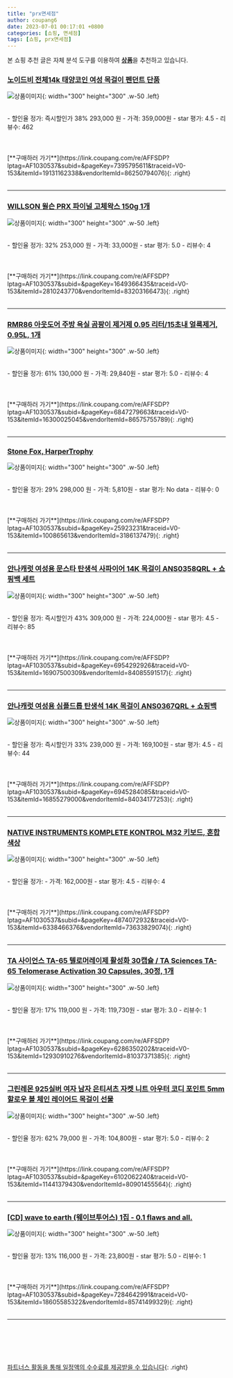 ```yaml
---
title: "prx면세점"
author: coupang6
date: 2023-07-01 00:17:01 +0800
categories: [쇼핑, 면세점]
tags: [쇼핑, prx면세점]
---
```


본 쇼핑 추천 글은 자체 분석 도구를 이용하여 [**상품**](https://link.coupang.com/a/bao1ui)을 추천하고 있습니다.

### [노이드비 전체14k 태양코인 여성 목걸이 펜던트 단품](https://link.coupang.com/re/AFFSDP?lptag=AF1030537&subid=&pageKey=7395795611&traceid=V0-153&itemId=19131162338&vendorItemId=86250794076)

![상품이미지](https://thumbnail6.coupangcdn.com/thumbnails/remote/230x230ex/image/vendor_inventory/6749/dc350fc07e5f23c07661736da3fe6c77aac291d33ccce665ba90bc3d0de4.JPG){: width="300" height="300" .w-50 .left}


<br>
- 할인율 정가: 즉시할인가 38%  293,000   원
- 가격: 359,000원
- star 평가: 4.5
- 리뷰수: 462
<br>
<br>
<br>
<br>
[**구매하러 가기**](https://link.coupang.com/re/AFFSDP?lptag=AF1030537&subid=&pageKey=7395795611&traceid=V0-153&itemId=19131162338&vendorItemId=86250794076){: .right}
<br>
<br>

---

### [WILLSON 윌슨 PRX 파이널 고체왁스 150g 1개](https://link.coupang.com/re/AFFSDP?lptag=AF1030537&subid=&pageKey=1649366435&traceid=V0-153&itemId=2810243770&vendorItemId=83203166473)

![상품이미지](https://thumbnail10.coupangcdn.com/thumbnails/remote/230x230ex/image/vendor_inventory/ccf0/488d3768610bcd17c23bac536a477ecbb8a1e050509f02493e898bec34f3.jpeg){: width="300" height="300" .w-50 .left}


<br>
- 할인율 정가: 32%  253,000   원
- 가격: 33,000원
- star 평가: 5.0
- 리뷰수: 4
<br>
<br>
<br>
<br>
[**구매하러 가기**](https://link.coupang.com/re/AFFSDP?lptag=AF1030537&subid=&pageKey=1649366435&traceid=V0-153&itemId=2810243770&vendorItemId=83203166473){: .right}
<br>
<br>

---

### [RMR86 아웃도어 주방 욕실 곰팡이 제거제 0.95 리터/15초내 얼룩제거, 0.95L, 1개](https://link.coupang.com/re/AFFSDP?lptag=AF1030537&subid=&pageKey=6847279663&traceid=V0-153&itemId=16300025045&vendorItemId=86575755789)

![상품이미지](https://thumbnail8.coupangcdn.com/thumbnails/remote/230x230ex/image/vendor_inventory/de4b/f488f54f1ccea4c0cc375c786f00677a766bd97cc6b4fd7b0e56a8493bef.jpg){: width="300" height="300" .w-50 .left}


<br>
- 할인율 정가: 61%  130,000   원
- 가격: 29,840원
- star 평가: 5.0
- 리뷰수: 4
<br>
<br>
<br>
<br>
[**구매하러 가기**](https://link.coupang.com/re/AFFSDP?lptag=AF1030537&subid=&pageKey=6847279663&traceid=V0-153&itemId=16300025045&vendorItemId=86575755789){: .right}
<br>
<br>

---

### [Stone Fox, HarperTrophy](https://link.coupang.com/re/AFFSDP?lptag=AF1030537&subid=&pageKey=25923231&traceid=V0-153&itemId=100865613&vendorItemId=3186137479)

![상품이미지](https://thumbnail10.coupangcdn.com/thumbnails/remote/230x230ex/image/retail/images/2017/07/04/18/6/96265f9f-150f-4518-89f3-37dd7121fe70.jpg){: width="300" height="300" .w-50 .left}


<br>
- 할인율 정가: 29%  298,000   원
- 가격: 5,810원
- star 평가: No data
- 리뷰수: 0
<br>
<br>
<br>
<br>
[**구매하러 가기**](https://link.coupang.com/re/AFFSDP?lptag=AF1030537&subid=&pageKey=25923231&traceid=V0-153&itemId=100865613&vendorItemId=3186137479){: .right}
<br>
<br>

---

### [안나캐럿 여성용 문스타 탄생석 사파이어 14K 목걸이 ANS0358QRL + 쇼핑백 세트](https://link.coupang.com/re/AFFSDP?lptag=AF1030537&subid=&pageKey=6954292926&traceid=V0-153&itemId=16907500309&vendorItemId=84085591517)

![상품이미지](https://thumbnail6.coupangcdn.com/thumbnails/remote/230x230ex/image/rs_quotation_api/9vj0gdd4/6e9c70cd23c4414cb2d112c3a13a1dcf.jpg){: width="300" height="300" .w-50 .left}


<br>
- 할인율 정가: 즉시할인가 43%  309,000   원
- 가격: 224,000원
- star 평가: 4.5
- 리뷰수: 85
<br>
<br>
<br>
<br>
[**구매하러 가기**](https://link.coupang.com/re/AFFSDP?lptag=AF1030537&subid=&pageKey=6954292926&traceid=V0-153&itemId=16907500309&vendorItemId=84085591517){: .right}
<br>
<br>

---

### [안나캐럿 여성용 심플드롭 탄생석 14K 목걸이 ANS0367QRL + 쇼핑백](https://link.coupang.com/re/AFFSDP?lptag=AF1030537&subid=&pageKey=6945284085&traceid=V0-153&itemId=16855279000&vendorItemId=84034177253)

![상품이미지](https://thumbnail10.coupangcdn.com/thumbnails/remote/230x230ex/image/rs_quotation_api/kf2e6n5k/0290414f26364f46963b3e41cb9d0082.jpg){: width="300" height="300" .w-50 .left}


<br>
- 할인율 정가: 즉시할인가 33%  239,000   원
- 가격: 169,100원
- star 평가: 4.5
- 리뷰수: 44
<br>
<br>
<br>
<br>
[**구매하러 가기**](https://link.coupang.com/re/AFFSDP?lptag=AF1030537&subid=&pageKey=6945284085&traceid=V0-153&itemId=16855279000&vendorItemId=84034177253){: .right}
<br>
<br>

---

### [NATIVE INSTRUMENTS KOMPLETE KONTROL M32 키보드, 혼합색상](https://link.coupang.com/re/AFFSDP?lptag=AF1030537&subid=&pageKey=4874072932&traceid=V0-153&itemId=6338466376&vendorItemId=73633829074)

![상품이미지](https://thumbnail8.coupangcdn.com/thumbnails/remote/230x230ex/image/retail/images/2020/03/02/20/0/e5bd1ec3-e31f-4683-a5c1-244369d00995.jpg){: width="300" height="300" .w-50 .left}


<br>
- 할인율 정가: 
- 가격: 162,000원
- star 평가: 4.5
- 리뷰수: 4
<br>
<br>
<br>
<br>
[**구매하러 가기**](https://link.coupang.com/re/AFFSDP?lptag=AF1030537&subid=&pageKey=4874072932&traceid=V0-153&itemId=6338466376&vendorItemId=73633829074){: .right}
<br>
<br>

---

### [TA 사이언스 TA-65 텔로머레이제 활성화 30캡슐 / TA Sciences TA-65 Telomerase Activation 30 Capsules, 30정, 1개](https://link.coupang.com/re/AFFSDP?lptag=AF1030537&subid=&pageKey=6286350202&traceid=V0-153&itemId=12930910276&vendorItemId=81037371385)

![상품이미지](https://thumbnail7.coupangcdn.com/thumbnails/remote/230x230ex/image/vendor_inventory/3377/f250702bded07624a0d182695ce5927169aad3491c20aa0b47f6632547ba.jpg){: width="300" height="300" .w-50 .left}


<br>
- 할인율 정가: 17%  119,000   원
- 가격: 119,730원
- star 평가: 3.0
- 리뷰수: 1
<br>
<br>
<br>
<br>
[**구매하러 가기**](https://link.coupang.com/re/AFFSDP?lptag=AF1030537&subid=&pageKey=6286350202&traceid=V0-153&itemId=12930910276&vendorItemId=81037371385){: .right}
<br>
<br>

---

### [그린레몬 925실버 여자 남자 은티셔츠 자켓 니트 아우터 코디 포인트 5mm 할로우 볼 체인 레이어드 목걸이 선물](https://link.coupang.com/re/AFFSDP?lptag=AF1030537&subid=&pageKey=6102062240&traceid=V0-153&itemId=11441379430&vendorItemId=80901455564)

![상품이미지](https://thumbnail10.coupangcdn.com/thumbnails/remote/230x230ex/image/vendor_inventory/68da/e865c9fc25f570655b3deafec71210f6c9e8d5c88aa2a4a44e4a8c69ea07.png){: width="300" height="300" .w-50 .left}


<br>
- 할인율 정가: 62%  79,000   원
- 가격: 104,800원
- star 평가: 5.0
- 리뷰수: 2
<br>
<br>
<br>
<br>
[**구매하러 가기**](https://link.coupang.com/re/AFFSDP?lptag=AF1030537&subid=&pageKey=6102062240&traceid=V0-153&itemId=11441379430&vendorItemId=80901455564){: .right}
<br>
<br>

---

### [[CD] wave to earth (웨이브투어스) 1집 - 0.1 flaws and all.](https://link.coupang.com/re/AFFSDP?lptag=AF1030537&subid=&pageKey=7284642991&traceid=V0-153&itemId=18605585322&vendorItemId=85741499329)

![상품이미지](https://thumbnail6.coupangcdn.com/thumbnails/remote/230x230ex/image/vendor_inventory/9b10/3baf00024f88357c390fbc792ddabf93f8ebc32416b01aaaa954774b59e6.png){: width="300" height="300" .w-50 .left}


<br>
- 할인율 정가: 13%  116,000   원
- 가격: 23,800원
- star 평가: 5.0
- 리뷰수: 1
<br>
<br>
<br>
<br>
[**구매하러 가기**](https://link.coupang.com/re/AFFSDP?lptag=AF1030537&subid=&pageKey=7284642991&traceid=V0-153&itemId=18605585322&vendorItemId=85741499329){: .right}
<br>
<br>

---
<br><br><br><br><br> [파트너스 활동을 통해 일정액의 수수료를 제공받을 수 있습니다](https://link.coupang.com/a/bao1ui){: .right}